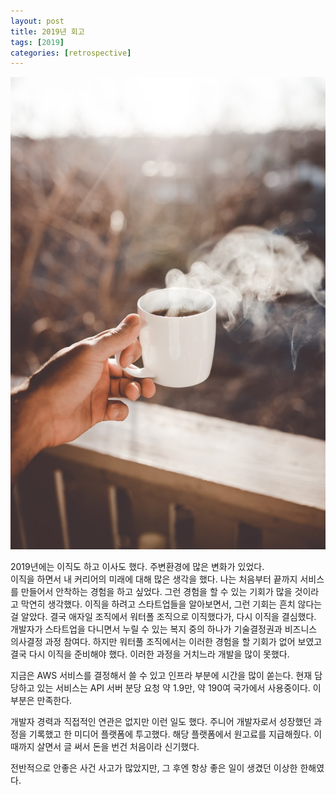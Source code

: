 ```yaml
---
layout: post
title: 2019년 회고
tags: [2019]
categories: [retrospective]
---
```


![claybanks](/images/posts/2019-retrospective.jpeg)  

2019년에는 이직도 하고 이사도 했다. 주변환경에 많은 변화가 있었다.  
이직을 하면서 내 커리어의 미래에 대해 많은 생각을 했다. 나는 처음부터 끝까지 서비스를 만들어서 안착하는 경험을 하고 싶었다. 그런 경험을 할 수 있는 기회가 많을 것이라고 막연히 생각했다. 이직을 하려고 스타트업들을 알아보면서, 그런 기회는 흔치 않다는 걸 알았다. 
결국 애자일 조직에서 워터폴 조직으로 이직했다가, 다시 이직을 결심했다. 개발자가 스타트업을 다니면서 누릴 수 있는 복지 중의 하나가 기술결정권과 비즈니스 의사결정 과정 참여다. 하지만 워터풀 조직에서는 이러한 경험을 할 기회가 없어 보였고 결국 다시 이직을 준비해야 했다. 이러한 과정을 거치느라 개발을 많이 못했다. 

지금은 AWS 서비스를 결정해서 쓸 수 있고 인프라 부분에 시간을 많이 쏟는다. 현재 담당하고 있는 서비스는 API 서버 분당 요청 약 1.9만, 약 190여 국가에서 사용중이다. 이 부분은 만족한다. 

개발자 경력과 직접적인 연관은 없지만 이런 일도 했다. 주니어 개발자로서 성장했던 과정을 기록했고 한 미디어 플랫폼에 투고했다. 해당 플랫폼에서 원고료를 지급해줬다. 이때까지 살면서 글 써서 돈을 번건 처음이라 신기했다. 

전반적으로 안좋은 사건 사고가 많았지만, 그 후엔 항상 좋은 일이 생겼던 이상한 한해였다.  


